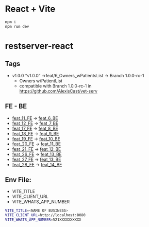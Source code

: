 # React + Vite

```bash
npm i
npm run dev
```

# restserver-react

## Tags 

- v1.0.0 “v1.0.0” ->feat/6_Owners_wPatientsList -> Branch 1.0.0-rc-1
  - Owners w/PatientList
  - compatible with Branch 1.0.0-rc-1 in https://github.com/AlexisCast/vet-serv 

## FE - BE
-  [feat_11_FE](https://github.com/AlexisCast/vet-react/tree/feat/11_Gender_field_dropdown) -> [feat_6_BE](https://github.com/AlexisCast/vet-serv/tree/feat/6_patients_updates_for_feat_11_FE)
-  [feat_12_FE](https://github.com/AlexisCast/vet-react/tree/feat/12_Species) -> [feat_7_BE](https://github.com/AlexisCast/vet-serv/tree/feat/7_species_for_feat_12_FE)
-  [feat_17_FE](https://github.com/AlexisCast/vet-react/tree/feat/17_TableModules_and_update_TableCost_AdminastrationMedTable_RecordForm) -> [feat_8_BE](https://github.com/AlexisCast/vet-serv/tree/feat/8_records_post_for_feat_17_FE)
-  [feat_18_FE](https://github.com/AlexisCast/vet-react/tree/feat/18_Records_page_and_RecordsTable) -> [feat_9_BE](https://github.com/AlexisCast/vet-serv/tree/feat/9_records_get_for_feat_18_FE)
-  [feat_19_FE](https://github.com/AlexisCast/vet-react/tree/feat/19_EditRecord_page) -> [feat_10_BE](https://github.com/AlexisCast/vet-serv/tree/feat/10_records_get_obtainRecord_for_feat_19_FE)
-  [feat_20_FE](https://github.com/AlexisCast/vet-react/tree/feat/20_EditRecord_page_update_record) -> [feat_11_BE](https://github.com/AlexisCast/vet-serv/tree/feat/11_records_put_update_record_for_feat_20_FE)
-  [feat_21_FE](https://github.com/AlexisCast/vet-react/tree/feat/21_DeleteRecord) -> [feat_12_BE](https://github.com/AlexisCast/vet-serv/tree/feat/12_records_delete_record_for_feat_21_FE)
-  [feat_26_FE](https://github.com/AlexisCast/vet-react/tree/feat/26_InputSearch_Patients) -> [feat_13_BE](https://github.com/AlexisCast/vet-serv/tree/feat/13_searchPatients_Patients_controller_for_feat_26_FE)
-  [feat_27_FE](https://github.com/AlexisCast/vet-react/tree/feat/27_OwnersTable_RecordsTableUpdate) -> [feat_13_BE](https://github.com/AlexisCast/vet-serv/tree/feat/14_owners_records_updated_for_feat_27_FE)
-  [feat_28_FE](https://github.com/AlexisCast/vet-react/tree/feat/29_InputSearch_Owners_and_Update_Owner_Record_Tables_and_show_deleted_results) -> [feat_14_BE](https://github.com/AlexisCast/vet-serv/tree/feat/14_owners_records_search_controllers%2Cupdated_for_feat_28_FE)

## Env File:
- VITE_TITLE
- VITE_CLIENT_URL
- VITE_WHATS_APP_NUMBER

```bash
VITE_TITLE=<NAME OF BUSINESS>
VITE_CLIENT_URL=http://localhost:8080
VITE_WHATS_APP_NUMBER=521XXXXXXXXXX
```
